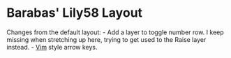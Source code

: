 # Barabas' Lily58 Layout

Changes from the default layout:
    - Add a layer to toggle number row. I keep missing when stretching up here,
      trying to get used to the Raise layer instead.
    - [Vim](https://www.vim.org/) style arrow keys.
